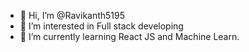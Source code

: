 - 👋 Hi, I’m @Ravikanth5195
- 👀 I’m interested in Full stack developing
- 🌱 I’m currently learning React JS and Machine Learn.

<!---
Ravikanth5195/Ravikanth5195 is a ✨ special ✨ repository because its `README.md` (this file) appears on your GitHub profile.
You can click the Preview link to take a look at your changes.
--->
